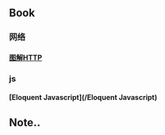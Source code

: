 ## Book
### 网络
#### [图解HTTP](/图解HTTP)
### js
#### [Eloquent Javascript](/Eloquent Javascript)
## Note..